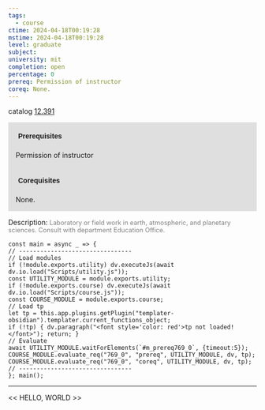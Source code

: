```yaml
---
tags:
  - course
ctime: 2024-04-18T00:19:28
mstime: 2024-04-18T00:19:28
level: graduate
subject: 
university: mit
completion: open
percentage: 0
prereq: Permission of instructor
coreq: None.
---
```


catalog [12.391](http://student.mit.edu/catalog/m12a.html#12.391)

<span style="display: block; padding: 15px; background-color: rgb(100, 100, 100, 0.2);"><font id="m_prereq769_0" style="display: block; font-family: Arial, sans-serif; font-weight: bold; padding: 5px">Prerequisites</font><br><span id="prereq769_0">Permission of instructor</span></span>
<span style="display: block; padding: 15px; background-color: rgb(100, 100, 100, 0.2);"><font id="m_coreq769_0" style="display: block; font-family: Arial, sans-serif; font-weight: bold; padding: 5px">Corequisites</font><br><span id="coreq769_0">None.</span></span>

<font style="">Description:</font>
<font style="color: grey; font-size: 0.8rem;">Laboratory or field work in earth, atmospheric, and planetary sciences. Consult with department Education Office.</font>

```dataviewjs
const main = async _ => {
// --------------------------------
// Load modules
if (!module.exports.utility) dv.executeJs(await dv.io.load("Scripts/utility.js"));
const UTILITY_MODULE = module.exports.utility;
if (!module.exports.course) dv.executeJs(await dv.io.load("Scripts/course.js"));
const COURSE_MODULE = module.exports.course;
// Load tp
let tp = this.app.plugins.getPlugin("templater-obsidian").templater.current_functions_object;
if (!tp) { dv.paragraph("<font style='color: red'>tp not loaded!</font>"); return; }
// Evaluate
await UTILITY_MODULE.waitForElements(`#m_prereq769_0`, {timeout:5});
COURSE_MODULE.evaluate_req("769_0", "prereq", UTILITY_MODULE, dv, tp);
COURSE_MODULE.evaluate_req("769_0", "coreq", UTILITY_MODULE, dv, tp);
// --------------------------------
}; main();
```

---

<< HELLO, WORLD >>

